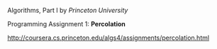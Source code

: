 Algorithms, Part I by _Princeton University_

Programming Assignment 1: **Percolation**

http://coursera.cs.princeton.edu/algs4/assignments/percolation.html